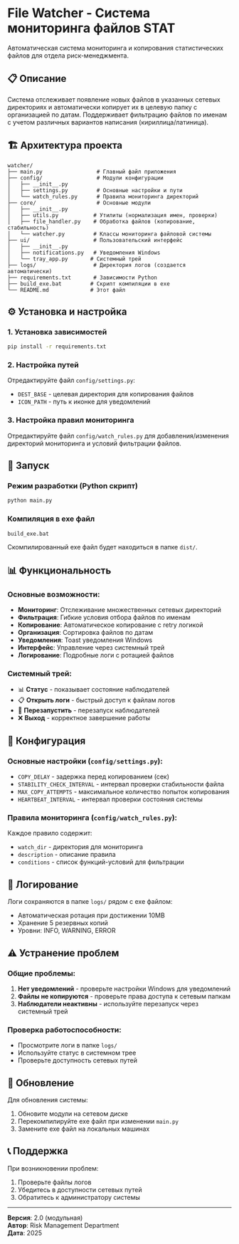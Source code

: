 # File Watcher - Система мониторинга файлов STAT

Автоматическая система мониторинга и копирования статистических файлов для отдела риск-менеджмента.

## 📋 Описание

Система отслеживает появление новых файлов в указанных сетевых директориях и автоматически копирует их в целевую папку с организацией по датам. Поддерживает фильтрацию файлов по именам с учетом различных вариантов написания (кириллица/латиница).

## 🏗️ Архитектура проекта

```
watcher/
├── main.py                 # Главный файл приложения
├── config/                 # Модули конфигурации
│   ├── __init__.py
│   ├── settings.py         # Основные настройки и пути
│   └── watch_rules.py      # Правила мониторинга директорий
├── core/                   # Основные модули
│   ├── __init__.py
│   ├── utils.py           # Утилиты (нормализация имен, проверки)
│   ├── file_handler.py    # Обработка файлов (копирование, стабильность)
│   └── watcher.py         # Классы мониторинга файловой системы
├── ui/                    # Пользовательский интерфейс
│   ├── __init__.py
│   ├── notifications.py   # Уведомления Windows
│   └── tray_app.py       # Системный трей
├── logs/                  # Директория логов (создается автоматически)
├── requirements.txt       # Зависимости Python
├── build_exe.bat         # Скрипт компиляции в exe
└── README.md             # Этот файл
```

## ⚙️ Установка и настройка

### 1. Установка зависимостей

```bash
pip install -r requirements.txt
```

### 2. Настройка путей

Отредактируйте файл `config/settings.py`:
- `DEST_BASE` - целевая директория для копирования файлов
- `ICON_PATH` - путь к иконке для уведомлений

### 3. Настройка правил мониторинга

Отредактируйте файл `config/watch_rules.py` для добавления/изменения директорий мониторинга и условий фильтрации файлов.

## 🚀 Запуск

### Режим разработки (Python скрипт)
```bash
python main.py
```

### Компиляция в exe файл
```bash
build_exe.bat
```

Скомпилированный exe файл будет находиться в папке `dist/`.

## 📊 Функциональность

### Основные возможности:
- **Мониторинг**: Отслеживание множественных сетевых директорий
- **Фильтрация**: Гибкие условия отбора файлов по именам
- **Копирование**: Автоматическое копирование с retry логикой
- **Организация**: Сортировка файлов по датам
- **Уведомления**: Toast уведомления Windows
- **Интерфейс**: Управление через системный трей
- **Логирование**: Подробные логи с ротацией файлов

### Системный трей:
- 📊 **Статус** - показывает состояние наблюдателей
- 📋 **Открыть логи** - быстрый доступ к файлам логов
- 🔄 **Перезапустить** - перезапуск наблюдателей
- ❌ **Выход** - корректное завершение работы

## 🔧 Конфигурация

### Основные настройки (`config/settings.py`):
- `COPY_DELAY` - задержка перед копированием (сек)
- `STABILITY_CHECK_INTERVAL` - интервал проверки стабильности файла
- `MAX_COPY_ATTEMPTS` - максимальное количество попыток копирования
- `HEARTBEAT_INTERVAL` - интервал проверки состояния системы

### Правила мониторинга (`config/watch_rules.py`):
Каждое правило содержит:
- `watch_dir` - директория для мониторинга
- `description` - описание правила
- `conditions` - список функций-условий для фильтрации

## 📝 Логирование

Логи сохраняются в папке `logs/` рядом с exe файлом:
- Автоматическая ротация при достижении 10MB
- Хранение 5 резервных копий
- Уровни: INFO, WARNING, ERROR

## ⚠️ Устранение проблем

### Общие проблемы:
1. **Нет уведомлений** - проверьте настройки Windows для уведомлений
2. **Файлы не копируются** - проверьте права доступа к сетевым папкам
3. **Наблюдатели неактивны** - используйте перезапуск через системный трей

### Проверка работоспособности:
- Просмотрите логи в папке `logs/`
- Используйте статус в системном трее
- Проверьте доступность сетевых путей

## 🔄 Обновление

Для обновления системы:
1. Обновите модули на сетевом диске
2. Перекомпилируйте exe файл при изменении `main.py`
3. Замените exe файл на локальных машинах

## 📞 Поддержка

При возникновении проблем:
1. Проверьте файлы логов
2. Убедитесь в доступности сетевых путей
3. Обратитесь к администратору системы

---

**Версия**: 2.0 (модульная)  
**Автор**: Risk Management Department  
**Дата**: 2025